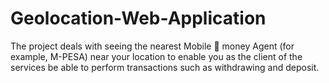 # Geolocation-Web-Application
The project deals with seeing the nearest Mobile 📱 money Agent (for example, M-PESA) near your location to enable you as the client of the services be able to perform transactions such as withdrawing and deposit.

